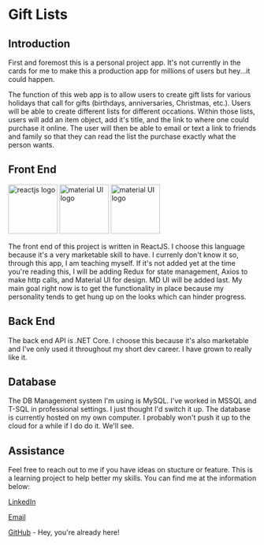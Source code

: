 # Gift Lists
## Introduction
First and foremost this is a personal project app. It's not currently in the cards for me to make this a production app for millions of users
but hey...it could happen.

The function of this web app is to allow users to create gift lists for various holidays that call for gifts (birthdays, anniversaries, Christmas, etc.). Users
will be able to create different lists for different occations. Within those lists, users will add an item object, add it's title, and the link to where one 
could purchase it online. The user will then be able to email or text a link to friends and family so that they can read the list the purchase exactly what
the person wants.

## Front End
<img src="https://sledsworth.gallerycdn.vsassets.io/extensions/sledsworth/react-redux-es6-snippets/0.5.3/1530106605209/Microsoft.VisualStudio.Services.Icons.Default" alt="reactjs logo" width="100"/>
<img src="https://seeklogo.com/images/M/material-ui-logo-5BDCB9BA8F-seeklogo.com.png" alt="material UI logo" width="100"/>
<img src="https://s3-us-west-2.amazonaws.com/eaze-blog-assets-production/content/2018/01/10194834/axios-logo.png" alt="material UI logo" width="100"/>

The front end of this project is written in ReactJS. I choose this language because it's a very marketable skill to have. I currenly don't know it so,
through this app, I am teaching myself. If it's not added yet at the time you're reading this, I will be adding Redux for state management, Axios to make http calls,
and Material UI for design. MD UI will be added last. My main goal right now is to get the functionality in place because my personality tends to get
hung up on the looks which can hinder progress.

## Back End
The back end API is .NET Core. I choose this because it's also marketable and I've only used it throughout my short dev career. I have grown to really like it.

## Database
The DB Management system I'm using is MySQL. I've worked in MSSQL and T-SQL in professional settings. I just thought I'd switch it up. The database is currently hosted on my own computer. I probably won't push it up to the cloud for a while if I do do it. We'll see.

## Assistance
Feel free to reach out to me if you have ideas on stucture or feature. This is a learning project to help better my skills. You can find me at the information below:

[LinkedIn](https://linkedin.com/in/athomaswtv)

[Email](mailto:athomas.wtv@gmail.com)

[GitHub](https://github.com/athomas-wtv) - Hey, you're already here!

